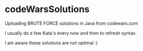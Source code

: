 # codeWarsSolutions
Uploading BRUTE FORCE solutions in Java from codewars.com

I usually do a few Kata's every now and then to refresh syntax.

I am aware these solutions are not optimal :)
